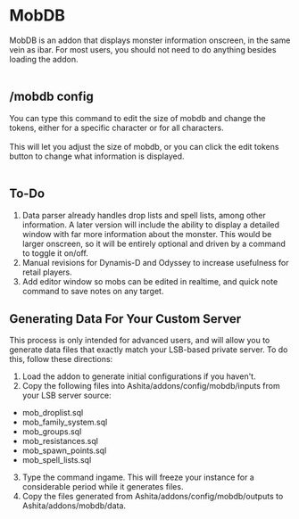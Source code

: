 # MobDB
MobDB is an addon that displays monster information onscreen, in the same vein as ibar.  For most users, you should not need to do anything besides loading the addon.<br><br>

## /mobdb config ##
You can type this command to edit the size of mobdb and change the tokens, either for a specific character or for all characters.<br><br>
This will let you adjust the size of mobdb, or you can click the edit tokens button to change what information is displayed.<br><br>

## To-Do ##
1. Data parser already handles drop lists and spell lists, among other information.  A later version will include the ability to display a detailed window with far more information about the monster.  This would be larger onscreen, so it will be entirely optional and driven by a command to toggle it on/off.
2. Manual revisions for Dynamis-D and Odyssey to increase usefulness for retail players.
3. Add editor window so mobs can be edited in realtime, and quick note command to save notes on any target.

## Generating Data For Your Custom Server ##
This process is only intended for advanced users, and will allow you to generate data files that exactly match your LSB-based private server.  To do this, follow these directions:
1. Load the addon to generate initial configurations if you haven't.<br>
2. Copy the following files into Ashita/addons/config/mobdb/inputs from your LSB server source:<br>
- mob_droplist.sql
- mob_family_system.sql
- mob_groups.sql
- mob_resistances.sql
- mob_spawn_points.sql
- mob_spell_lists.sql
3. Type the command ingame.  This will freeze your instance for a considerable period while it generates files.<br>
4. Copy the files generated from Ashita/addons/config/mobdb/outputs to Ashita/addons/mobdb/data.